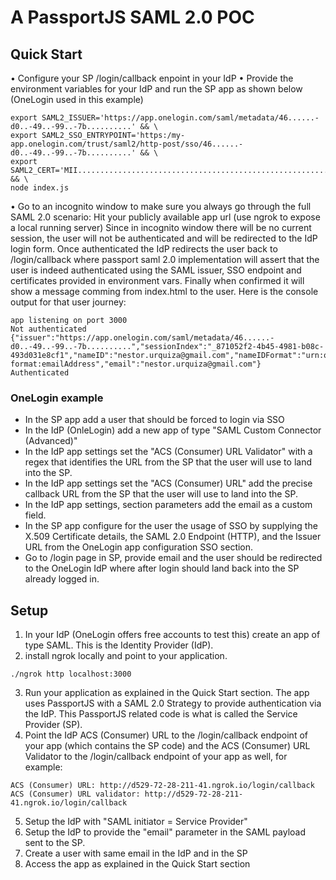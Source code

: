 # A PassportJS SAML 2.0 POC

## Quick Start
• Configure your SP /login/callback enpoint in your IdP
• Provide the environment variables for your IdP and run the SP app as shown below (OneLogin used in this example)
```
export SAML2_ISSUER='https://app.onelogin.com/saml/metadata/46......-d0..-49..-99..-7b..........' && \
export SAML2_SSO_ENTRYPOINT='https:/my-app.onelogin.com/trust/saml2/http-post/sso/46......-d0..-49..-99..-7b..........' && \
export SAML2_CERT='MII....................................................................................FKA==' && \
node index.js
```
• Go to an incognito window to make sure you always go through the full SAML 2.0 scenario: Hit your publicly available app url (use ngrok to expose a local running server) Since in incognito window there will be no current session, the user will not be authenticated and will be redirected to the IdP login form. Once authenticated the IdP redirects the user back to /login/callback where passport saml 2.0 implementation will assert that the user is indeed authenticated using the SAML issuer, SSO endpoint and certificates provided in environment vars. Finally when confirmed it will show a message comming from index.html to the user. Here is the console output for that user journey:
```
app listening on port 3000
Not authenticated
{"issuer":"https://app.onelogin.com/saml/metadata/46......-d0..-49..-99..-7b..........","sessionIndex":"_871052f2-4b45-4981-b08c-493d031e8cf1","nameID":"nestor.urquiza@gmail.com","nameIDFormat":"urn:oasis:names:tc:SAML:1.1:nameid-format:emailAddress","email":"nestor.urquiza@gmail.com"}
Authenticated
```

### OneLogin example
- In the SP app add a user that should be forced to login via SSO
- In the IdP (OnleLogin) add a new app of type "SAML Custom Connector (Advanced)" 
- In the IdP app settings set the "ACS (Consumer) URL Validator" with a regex that identifies the URL from the SP that the user will use to land into the SP.
- In the IdP app settings set the "ACS (Consumer) URL" add the precise callback URL from the SP that the user will use to land into the SP.
- In the IdP app settings, section parameters add the email as a custom field.
- In the SP app configure for the user the usage of SSO by supplying the X.509 Certificate details, the SAML 2.0 Endpoint (HTTP), and the Issuer URL from the OneLogin app configuration SSO section.
- Go to /login page in SP, provide email and the user should be redirected to the OneLogin IdP where after login should land back into the SP already logged in.

## Setup
1. In your IdP (OneLogin offers free accounts to test this) create an app of type SAML. This is the Identity Provider (IdP).
2. install ngrok locally and point to your application.
```
./ngrok http localhost:3000
```
3. Run your application as explained in the Quick Start section. The app uses PassportJS with a SAML 2.0 Strategy to provide authentication via the IdP. This PassportJS related code is what is called the Service Provider (SP).
4. Point the IdP ACS (Consumer) URL to the /login/callback endpoint of your app (which contains the SP code) and the ACS (Consumer) URL Validator to the /login/callback endpoint of your app as well, for example:
```
ACS (Consumer) URL: http://d529-72-28-211-41.ngrok.io/login/callback
ACS (Consumer) URL validator: http://d529-72-28-211-41.ngrok.io/login/callback
```
5. Setup the IdP with "SAML initiator = Service Provider"
6. Setup the IdP to provide the "email" parameter in the SAML payload sent to the SP.
7. Create a user with same email in the IdP and in the SP
8. Access the app as explained in the Quick Start section
